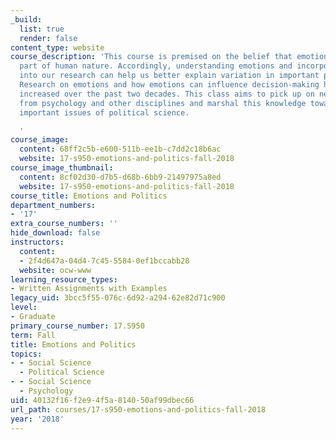 ```yaml
---
_build:
  list: true
  render: false
content_type: website
course_description: 'This course is premised on the belief that emotions are a fundamental
  part of human nature. Accordingly, understanding emotions and incorporating emotions
  into our research can help us better explain variation in important political phenomena.
  Research on emotions and how emotions can influence decision-making has dramatically
  increased over the past two decades. This class aims to pick up on new findings
  from psychology and other disciplines and marshal this knowledge toward the most
  important issues of political science.

  '
course_image:
  content: 68ff2c5b-e600-511b-ee1b-c7dd2c18b6ac
  website: 17-s950-emotions-and-politics-fall-2018
course_image_thumbnail:
  content: 8cf02d30-d7b5-d68b-6bb9-21497975a8ed
  website: 17-s950-emotions-and-politics-fall-2018
course_title: Emotions and Politics
department_numbers:
- '17'
extra_course_numbers: ''
hide_download: false
instructors:
  content:
  - 2f4d647a-04d4-7c45-5584-0ef1bccabb28
  website: ocw-www
learning_resource_types:
- Written Assignments with Examples
legacy_uid: 3bcc5f55-076c-6d92-a294-62e82d71c900
level:
- Graduate
primary_course_number: 17.S950
term: Fall
title: Emotions and Politics
topics:
- - Social Science
  - Political Science
- - Social Science
  - Psychology
uid: 40132f16-f2e9-4f5a-8140-50af99dbec66
url_path: courses/17-s950-emotions-and-politics-fall-2018
year: '2018'
---
```

